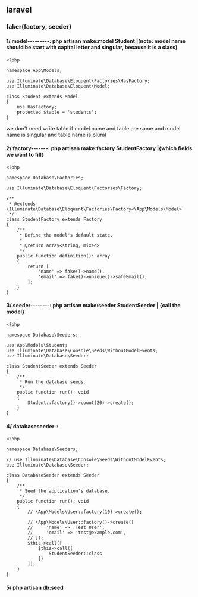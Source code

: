 ## laravel

### faker(factory, seeder)

#### 1/ model---------: php artisan make:model Student |(note: model name should be start with capital letter and singular, because it is a class)
```
<?php

namespace App\Models;

use Illuminate\Database\Eloquent\Factories\HasFactory;
use Illuminate\Database\Eloquent\Model;

class Student extends Model
{
    use HasFactory;
    protected $table = 'students';
}
```

we don't need write table if model name and table are same and model name is singular and table name is plural

#### 2/ factory-------: php artisan make:factory StudentFactory |{which fields we want to fill}
```
<?php

namespace Database\Factories;

use Illuminate\Database\Eloquent\Factories\Factory;

/**
 * @extends \Illuminate\Database\Eloquent\Factories\Factory<\App\Models\Model>
 */
class StudentFactory extends Factory
{
    /**
     * Define the model's default state.
     *
     * @return array<string, mixed>
     */
    public function definition(): array
    {
        return [
            'name' => fake()->name(),
            'email' => fake()->unique()->safeEmail(),
        ];
    }
}
```
#### 3/ seeder--------: php artisan make:seeder StudentSeeder | {call the model}
```
<?php

namespace Database\Seeders;

use App\Models\Student;
use Illuminate\Database\Console\Seeds\WithoutModelEvents;
use Illuminate\Database\Seeder;

class StudentSeeder extends Seeder
{
    /**
     * Run the database seeds.
     */
    public function run(): void
    {
        Student::factory()->count(20)->create();
    }
}
```

#### 4/ databaseseeder-: 

```
<?php

namespace Database\Seeders;

// use Illuminate\Database\Console\Seeds\WithoutModelEvents;
use Illuminate\Database\Seeder;

class DatabaseSeeder extends Seeder
{
    /**
     * Seed the application's database.
     */
    public function run(): void
    {
        // \App\Models\User::factory(10)->create();

        // \App\Models\User::factory()->create([
        //     'name' => 'Test User',
        //     'email' => 'test@example.com',
        // ]);
        $this->call([
            $this->call([
                StudentSeeder::class
            ])
        ]);
    }
}
```

#### 5/ php artisan db:seed











































